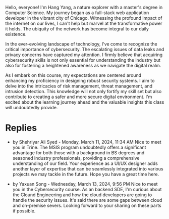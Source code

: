 Hello, everyone! I'm Hang Yang, a nature explorer with a master's degree in Computer Science. My journey began as a full-stack web application developer in the vibrant city of Chicago. Witnessing the profound impact of the internet on our lives, I can't help but marvel at the transformative power it holds. The ubiquity of the network has become integral to our daily existence.

In the ever-evolving landscape of technology, I've come to recognize the critical importance of cybersecurity. The escalating issues of data leaks and privacy concerns have captured my attention. I firmly believe that acquiring cybersecurity skills is not only essential for understanding the industry but also for fostering a heightened awareness as we navigate the digital realm.

As I embark on this course, my expectations are centered around enhancing my proficiency in designing robust security systems. I aim to delve into the intricacies of risk management, threat management, and intrusion detection. This knowledge will not only fortify my skill set but also contribute to creating a safer and more secure digital environment. I'm excited about the learning journey ahead and the valuable insights this class will undoubtedly provide.

# Replies
* by Shehriyar Ali Syed - Monday, March 11, 2024, 11:34 AM
Nice to meet you in Trine. The MSIS program undoubtedly offers a significant advantage for both those with a background in BS degrees and seasoned industry professionals, providing a comprehensive understanding of our field. Your experience as a UI/UX designer adds another layer of expertise that can be seamlessly integrated into various projects we may tackle in the future. Hope you have a great time here.


* by Yaxuan Song - Wednesday, March 13, 2024, 9:56 PM
Nice to meet you in the Cybersecurity course. As an backend SDE, I'm curious about the Clound Engineering and how the cloud developers are going to handle the security issues. It's said there are some gaps between cloud and on-premise severs. Looking forward to your sharing on these parts if possible.

